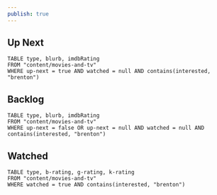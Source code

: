 ```yaml
---
publish: true
---
```

## Up Next	
```dataview
TABLE type, blurb, imdbRating
FROM "content/movies-and-tv"
WHERE up-next = true AND watched = null AND contains(interested, "brenton")
```

## Backlog
```dataview
TABLE type, blurb, imdbRating
FROM "content/movies-and-tv"
WHERE up-next = false OR up-next = null AND watched = null AND contains(interested, "brenton")
```

## Watched
```dataview
TABLE type, b-rating, g-rating, k-rating
FROM "content/movies-and-tv"
WHERE watched = true AND contains(interested, "brenton")
```
